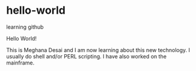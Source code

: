 # hello-world
learning github

Hello World!

This is Meghana Desai and I am now learning about this new technology. I usually do shell and/or PERL scripting. I have also worked on the mainframe.

